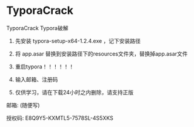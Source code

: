 # TyporaCrack
TyporaCrack  Typora破解

1. 先安装 typora-setup-x64-1.2.4.exe ，记下安装路径

2. 将 app.asar 替换到安装路径下的resources文件夹，替换掉app.asar文件

3. 重启typora！！！！！！

4. 输入邮箱、注册码

5. 仅供学习，请在下载24小时之内删除，请支持正版




邮箱: (随便写)

授权码: E8Q9Y5-KXMTL5-7578SL-4S5XKS
